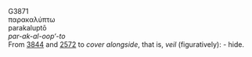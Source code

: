 <body>
  <p>G3871<br>  παρακαλύπτω  <br> parakaluptō  <br><i>par-ak-al-oop‘-to </i><br>From <a href="g3844.htm">3844</a> and <a href="g2572.htm">2572</a>  to <i>cover</i> <i>alongside</i>, that is, <i>veil</i> (figuratively): - hide.<br></p>
 </body>